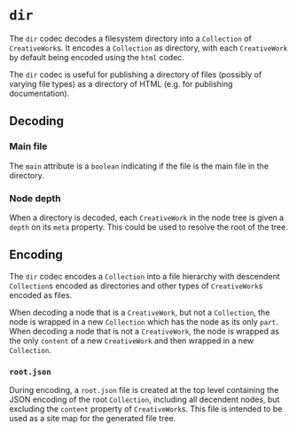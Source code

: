 # `dir`

The `dir` codec decodes a filesystem directory into a `Collection` of `CreativeWork`s. It encodes a `Collection` as directory, with each `CreativeWork` by default being encoded using the `html` codec.

The `dir` codec is useful for publishing a directory of files (possibly of varying file types) as a directory of HTML (e.g. for publishing documentation).

## Decoding

### Main file

The `main` attribute is a `boolean` indicating if the file is the main file in the directory.

### Node depth

When a directory is decoded, each `CreativeWork` in the node tree is given a `depth` on its `meta` property. This could be used to resolve the root of the tree.

## Encoding

The `dir` codec encodes a `Collection` into a file hierarchy with descendent `Collection`s encoded as directories and other types of `CreativeWork`s encoded as files.

When decoding a node that is a `CreativeWork`, but not a `Collection`, the node is wrapped in a new `Collection` which has the node as its only `part`. When decoding a node that is not a `CreativeWork`, the node is wrapped as the only `content` of a new `CreativeWork` and then wrapped in a new `Collection`.

### `root.json`

During encoding, a `root.json` file is created at the top level containing the JSON encoding of the root `Collection`, including all decendent nodes, but excluding the `content` property of `CreativeWork`s. This file is intended to be used as a site map for the generated file tree.
